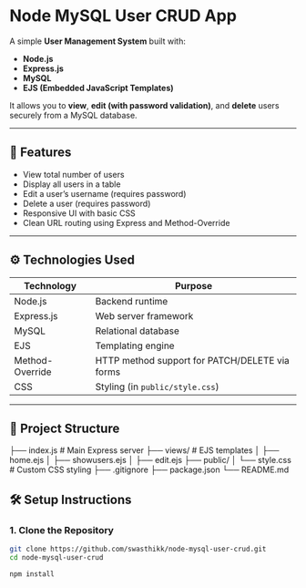 # Node MySQL User CRUD App

A simple **User Management System** built with:

- **Node.js**
- **Express.js**
- **MySQL**
- **EJS (Embedded JavaScript Templates)**

It allows you to **view**, **edit (with password validation)**, and **delete** users securely from a MySQL database.

---

## 🚀 Features

- View total number of users
- Display all users in a table
- Edit a user’s username (requires password)
- Delete a user (requires password)
- Responsive UI with basic CSS
- Clean URL routing using Express and Method-Override

---

## ⚙️ Technologies Used

| Technology | Purpose |
|------------|---------|
| Node.js    | Backend runtime |
| Express.js | Web server framework |
| MySQL      | Relational database |
| EJS        | Templating engine |
| Method-Override | HTTP method support for PATCH/DELETE via forms |
| CSS        | Styling (in `public/style.css`) |

---

## 📂 Project Structure

├── index.js # Main Express server
├── views/ # EJS templates
│ ├── home.ejs
│ ├── showusers.ejs
│ ├── edit.ejs
├── public/
│ └── style.css # Custom CSS styling
├── .gitignore
├── package.json
└── README.md

## 🛠️ Setup Instructions

### 1. Clone the Repository

```bash
git clone https://github.com/swasthikk/node-mysql-user-crud.git
cd node-mysql-user-crud

npm install
